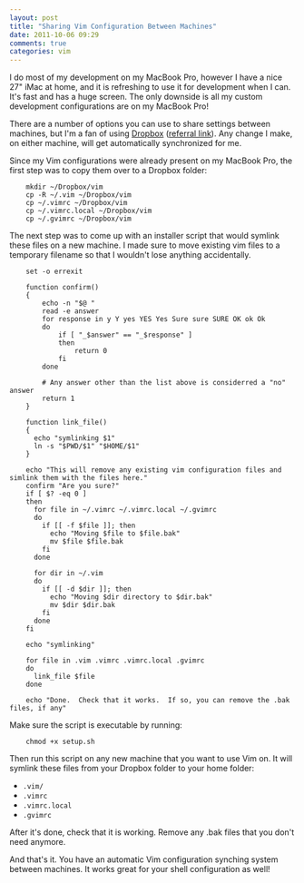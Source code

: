 ```yaml
---
layout: post
title: "Sharing Vim Configuration Between Machines"
date: 2011-10-06 09:29
comments: true
categories: vim
---
```


I do most of my development on my MacBook Pro, however I have a nice 27"
iMac at home, and it is refreshing to use it for development when I can.
It's fast and has a huge screen.  The only downside is all my custom
development configurations are on my MacBook Pro!

There are a number of options you can use to share settings between
machines, but I'm a fan of using [Dropbox](http://dropbox.com) ([referral link](http://db.tt/sYjPEQl)). Any change I make, on either machine, will get automatically
synchronized for me.

Since my Vim configurations were already present on my MacBook Pro, the
first step was to copy them over to a Dropbox folder:

```
    mkdir ~/Dropbox/vim
    cp -R ~/.vim ~/Dropbox/vim
    cp ~/.vimrc ~/Dropbox/vim
    cp ~/.vimrc.local ~/Dropbox/vim
    cp ~/.gvimrc ~/Dropbox/vim
```

The next step was to come up with an installer script that would symlink
these files on a new machine.  I made sure to move existing vim files to
a temporary filename so that I wouldn't lose anything accidentally.

```
    set -o errexit

    function confirm()
    {
        echo -n "$@ "
        read -e answer
        for response in y Y yes YES Yes Sure sure SURE OK ok Ok
        do
            if [ "_$answer" == "_$response" ]
            then
                return 0
            fi
        done

        # Any answer other than the list above is considerred a "no" answer
        return 1
    }

    function link_file() 
    {
      echo "symlinking $1"
      ln -s "$PWD/$1" "$HOME/$1"
    }

    echo "This will remove any existing vim configuration files and simlink them with the files here."
    confirm "Are you sure?"
    if [ $? -eq 0 ]
    then
      for file in ~/.vimrc ~/.vimrc.local ~/.gvimrc
      do
        if [[ -f $file ]]; then
          echo "Moving $file to $file.bak"
          mv $file $file.bak
        fi
      done

      for dir in ~/.vim
      do
        if [[ -d $dir ]]; then
          echo "Moving $dir directory to $dir.bak"
          mv $dir $dir.bak
        fi
      done
    fi

    echo "symlinking"

    for file in .vim .vimrc .vimrc.local .gvimrc
    do
      link_file $file
    done

    echo "Done.  Check that it works.  If so, you can remove the .bak files, if any"

```

Make sure the script is executable by running:

```
    chmod +x setup.sh
```

Then run this script on any new machine that you want to use Vim on. It will symlink these files from your Dropbox folder to your home
folder:

  - `.vim/`
  - `.vimrc`
  - `.vimrc.local`
  - `.gvimrc`

After it's done, check that it is working.  Remove any .bak files that
you don't need anymore.

And that's it. You have an automatic Vim configuration synching system
between machines.  It works great for your shell configuration as well!
